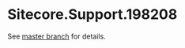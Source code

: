 # Sitecore.Support.198208

See [master branch](https://github.com/sitecoresupport/Sitecore.Support.198208) for details.
